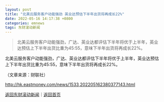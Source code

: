 ```yaml
---
layout: post
title: "北美云服务客户动能强劲 英业达预估下半年出货将再成长22%"
date: 2022-05-16 14:17:38 +0800
categories: emnews
tags: 东财滚动新闻
---
```

> 北美云服务客户动能强劲，广达、英业达都评估下半年将优于上半年，英业达预估上下半年出货比重为45:55，意味下半年出货将再成长22%。

<p>北美云服务客户动能强劲，广达、英业达都评估下半年将优于上半年，英业达预估上下半年出货比重为45:55，意味下半年出货将再成长22%。</p><p class="em_media">（文章来源：财联社）</p>

<http://hk.eastmoney.com/news/1533,202205162380377143.html>

[返回东财滚动新闻](//finews.withounder.com/emnews/)｜[返回首页](//finews.withounder.com/)